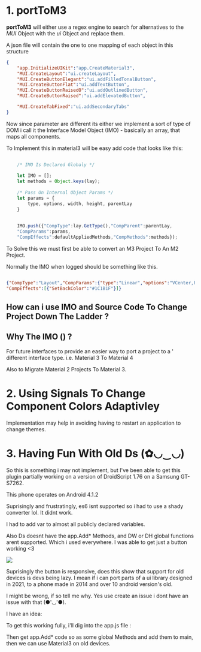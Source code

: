 
# 1. portToM3
__portToM3__ will either use a regex engine to search for alternatives to
the _MUI_ Object with the _ui_ Object and replace them.

A json file will contain the one to one mapping of each object in this structure

```json
{
    "app.InitializeUIKit":"app.CreateMaterial3",
    "MUI.CreateLayout":"ui.createLayout",
    "MUI.CreateButtonElegant":"ui.addFilledTonalButton",
    "MUI.CreateButtonFlat":"ui.addTextButton",
    "MUI.CreateButtonRaisedO":"ui.addOutlinedButton",
    "MUI.CreateButtonRaised":"ui.addElevatedButton",

    "MUI.CreateTabFixed":"ui.addSecondaryTabs"
}
```


Now since parameter are different its either we implement a sort of type of
DOM i call it the Interface Model Object (IMO) - basically an array,
that maps all components.

To Implement this in material3 will be easy add code that looks like this:

```javascript
    
    /* IMO Is Declared Globaly */
    
    let IMO = [];
    let methods = Object.keys(lay);
    
    /* Pass On Internal Object Params */ 
    let params = {
        type, options, width, height, parentLay
    }
        
        
    IMO.push({"CompType":lay.GetType(),"CompParent":parentLay,
    "CompParams":params,
    "CompEffects":defaultAppliedMethods,"CompMethods":methods});
```

To Solve this we must first be able to convert an M3 Project To An M2 Project.

Normally the IMO when logged should be something like this.

```json

{"CompType":"Layout","CompParams":{"type":"Linear","options":"VCenter,FillXY"},
"CompEffects":[{"SetBackColor":"#1C1B1F"}]}
```

## How can i use IMO and Source Code To Change Project Down The Ladder ?



## Why The IMO () ?

For future interfaces to provide an easier way to port a project to a '
different interface type.
i.e. Material 3 To Material 4

Also to Migrate Material 2 Projects To Material 3.

# 2. Using Signals To Change Component Colors Adaptivley 
Implementation may help in avoiding having to restart an application to change themes.

# 3. Having Fun With Old Ds (✿◡‿◡)

So this is something i may not implement, but I've been able to get this plugin partially working on a version of 
DroidScript 1.76
on a Samsung GT-S7262.


This phone operates on Android 4.1.2


Suprisingly and frustratingly, es6 isnt supported so i had to use a shady converter lol.
It didnt work.

I had to add var to almost all publicly declared variables.


Also Ds doesnt have the app.Add* Methods, and DW or DH global functions arent supported.
Which i used everywhere.
I was able to get just a button working <3

![](IMG_20240511_073232_363.jpg)

Suprisingly the button is responsive, does this show that support for old devices is devs being lazy.
I mean if i can port parts of a ui library designed in 2021, to a phone made in 2014 and over 10 android version's old.


I might be wrong, if so tell me why. Yes use create an issue i dont have an issue with that (●'◡'●).




I have an idea: 

To get this working fully, i'll dig into the app.js file :


Then get app.Add* code so as some global Methods and add them to main, then we can use Material3 on old devices.
